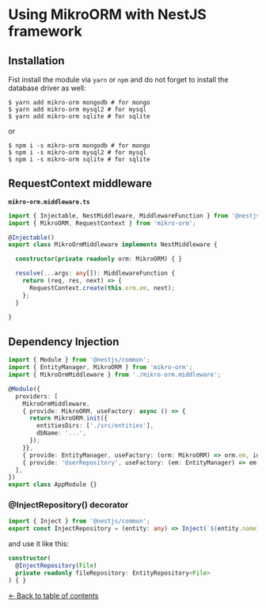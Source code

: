 # Using MikroORM with NestJS framework

## Installation

Fist install the module via `yarn` or `npm` and do not forget to install the database driver as well:

```
$ yarn add mikro-orm mongodb # for mongo
$ yarn add mikro-orm mysql2 # for mysql
$ yarn add mikro-orm sqlite # for sqlite
```

or

```
$ npm i -s mikro-orm mongodb # for mongo
$ npm i -s mikro-orm mysql2 # for mysql
$ npm i -s mikro-orm sqlite # for sqlite
```

## RequestContext middleware

**`mikro-orm.middleware.ts`**

```typescript
import { Injectable, NestMiddleware, MiddlewareFunction } from '@nestjs/common';
import { MikroORM, RequestContext } from 'mikro-orm';

@Injectable()
export class MikroOrmMiddleware implements NestMiddleware {

  constructor(private readonly orm: MikroORM) { }

  resolve(...args: any[]): MiddlewareFunction {
    return (req, res, next) => {
      RequestContext.create(this.orm.em, next);
    };
  }

}
```

## Dependency Injection

```typescript
import { Module } from '@nestjs/common';
import { EntityManager, MikroORM } from 'mikro-orm';
import { MikroOrmMiddleware } from './mikro-orm.middleware';

@Module({
  providers: [
    MikroOrmMiddleware,
    { provide: MikroORM, useFactory: async () => {
      return MikroORM.init({
        entitiesDirs: ['./src/entities'],
        dbName: '...',
      });
    }},
    { provide: EntityManager, useFactory: (orm: MikroORM) => orm.em, inject: [MikroORM] },
    { provide: 'UserRepository', useFactory: (em: EntityManager) => em.getRepository(User.name), inject: [EntityManager] },
  ],
})
export class AppModule {}
```

### @InjectRepository() decorator

```typescript
import { Inject } from '@nestjs/common';
export const InjectRepository = (entity: any) => Inject(`${entity.name}Repository`);
```

and use it like this:

```typescript
constructor(
  @InjectRepository(File) 
  private readonly fileRepository: EntityRepository<File>
) { }
```

[&larr; Back to table of contents](index.md#table-of-contents)
